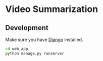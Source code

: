 # Video Summarization

## Development

Make sure you have [Django](https://www.djangoproject.com/download/) installed.

```bash
cd web_app
python manage.py runserver
```
